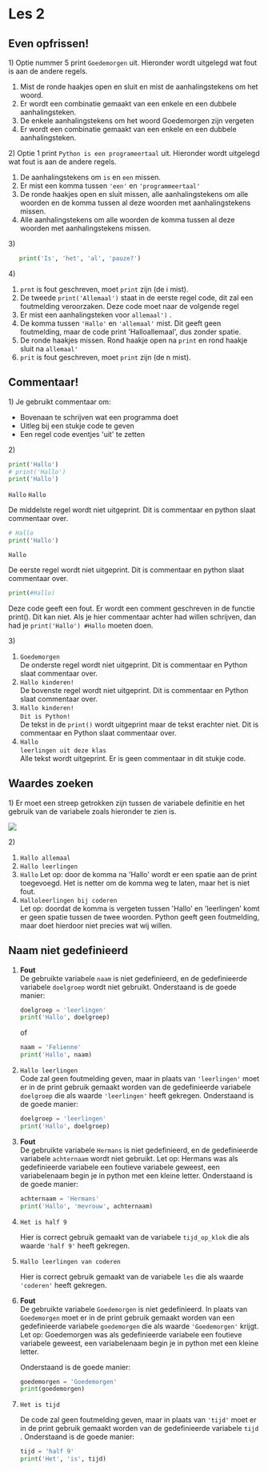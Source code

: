 # Les 2

## Even opfrissen!

1\) Optie nummer 5 print `Goedemorgen` uit. Hieronder wordt uitgelegd wat fout is aan de andere regels.

1. Mist de ronde haakjes open en sluit en mist de aanhalingstekens om het woord.
2. Er wordt een combinatie gemaakt van een enkele en een dubbele aanhalingsteken.&#x20;
3. De enkele aanhalingstekens om het woord Goedemorgen zijn vergeten
4. Er wordt een combinatie gemaakt van een enkele en een dubbele aanhalingsteken.&#x20;

2\) Optie 1 print `Python is een programeertaal` uit. Hieronder wordt uitgelegd wat fout is aan de andere regels.

1. De aanhalingstekens om `is` en `een` missen.&#x20;
2. Er mist een komma tussen `'een'` en `'programmeertaal'`
3. De ronde haakjes open en sluit missen, alle aanhalingstekens om alle woorden en de komma tussen al deze woorden met aanhalingstekens missen.
4. Alle aanhalingstekens om alle woorden de komma tussen al deze woorden met aanhalingstekens missen.

3\)

```python
   print('Is', 'het', 'al', 'pauze?')
```

4\)

1. `prnt` is fout geschreven, moet `print` zijn (de i mist).
2. De tweede `print('Allemaal')` staat in de eerste regel code, dit zal een foutmelding veroorzaken. Deze code moet naar de volgende regel
3. Er mist een aanhalingsteken voor `allemaal')` .
4. De komma tussen `'Hallo'` en `'allemaal'` mist. Dit geeft geen foutmelding, maar de code print 'Halloallemaal', dus zonder spatie.
5. De ronde haakjes missen. Rond haakje open na `print` en rond haakje sluit na `allemaal'`
6. `prit` is fout geschreven, moet `print` zijn (de n mist).

## Commentaar!

1\) Je gebruikt commentaar om:

* Bovenaan te schrijven wat een programma doet
* Uitleg bij een stukje code te geven&#x20;
* Een regel code eventjes 'uit' te zetten

2\)

```python
print('Hallo')                            
# print('Hallo')                        
print('Hallo')
```

`Hallo` `Hallo`

De middelste regel wordt niet uitgeprint. Dit is commentaar en python slaat commentaar over.

```python
# Hallo
print('Hallo')
```

`Hallo`

De eerste regel wordt niet uitgeprint. Dit is commentaar en python slaat commentaar over.

```python
print(#Hallo)
```

Deze code geeft een fout. Er wordt een comment geschreven in de functie print(). Dit kan niet. Als je hier commentaar achter had willen schrijven, dan had je `print('Hallo') #Hallo` moeten doen.

3\)

1. `Goedemorgen`\
   De onderste regel wordt niet uitgeprint. Dit is commentaar en Python slaat commentaar over.
2. `Hallo kinderen!`\
   De bovenste regel wordt niet uitgeprint. Dit is commentaar en Python slaat commentaar over.
3. `Hallo kinderen!`\
   `Dit is Python!`\
   De tekst in de `print()` wordt uitgeprint maar de tekst erachter niet. Dit is commentaar en Python slaat commentaar over.
4. `Hallo`\
   `leerlingen uit deze klas`\
   Alle tekst wordt uitgeprint. Er is geen commentaar in dit stukje code.

## Waardes zoeken

1\) Er moet een streep getrokken zijn tussen de variabele definitie en het gebruik van de variabele zoals hieronder te zien is.

![](../../../.gitbook/assets/les2a\_waardeszoeken.png)

2\)

1. `Hallo allemaal`
2. `Hallo leerlingen`
3. `Hallo` Let op: door de komma na 'Hallo' wordt er een spatie aan de print toegevoegd. Het is netter om de komma weg te laten, maar het is niet fout.
4. `Halloleerlingen bij coderen`\
   Let op: doordat de komma is vergeten tussen 'Hallo' en 'leerlingen' komt er geen spatie tussen de twee woorden. Python geeft geen foutmelding, maar doet hierdoor niet precies wat wij willen.

## Naam niet gedefinieerd

1.  **Fout**\
    De gebruikte variabele `naam` is niet gedefinieerd, en de gedefinieerde variabele `doelgroep` wordt niet gebruikt. Onderstaand is de goede manier:

    ```python
    doelgroep = 'leerlingen'
    print('Hallo', doelgroep)
    ```

    of

    ```python
    naam = 'Felienne'
    print('Hallo', naam)
    ```
2.  `Hallo leerlingen`\
    Code zal geen foutmelding geven, maar in plaats van `'leerlingen'` moet er in de print gebruik gemaakt worden van de gedefinieerde variabele `doelgroep` die als waarde `'leerlingen'` heeft gekregen. Onderstaand is de goede manier:

    ```python
    doelgroep = 'leerlingen'
    print('Hallo', doelgroep)
    ```
3.  **Fout**\
    De gebruikte variabele `Hermans` is niet gedefinieerd, en de gedefinieerde variabele `achternaam` wordt niet gebruikt. Let op: Hermans was als gedefinieerde variabele een foutieve variabele geweest, een variabelenaam begin je in python met een kleine letter. Onderstaand is de goede manier:

    ```python
    achternaam = 'Hermans'
    print('Hallo', 'mevrouw', achternaam)
    ```
4.  `Het is half 9`

    Hier is correct gebruik gemaakt van de variabele `tijd_op_klok` die als waarde `'half 9'` heeft gekregen.
5.  `Hallo leerlingen van coderen`

    Hier is correct gebruik gemaakt van de variabele `les` die als waarde `'coderen'` heeft gekregen.
6.  **Fout**\
    De gebruikte variabele `Goedemorgen` is niet gedefinieerd. In plaats van `Goedemorgen` moet er in de print gebruik gemaakt worden van een gedefinieerde variabele `goedemorgen` die als waarde `'Goedemorgen'` krijgt. Let op: Goedemorgen was als gedefinieerde variabele een foutieve variabele geweest, een variabelenaam begin je in python met een kleine letter.

    Onderstaand is de goede manier:

    ```python
    goedemorgen = 'Goedemorgen'
    print(goedemorgen)
    ```
7.  `Het is tijd`

    De code zal geen foutmelding geven, maar in plaats van `'tijd'` moet er in de print gebruik gemaakt worden van de gedefinieerde variabele `tijd` . Onderstaand is de goede manier:

    ```python
    tijd = 'half 9'
    print('Het', 'is', tijd)
    ```

